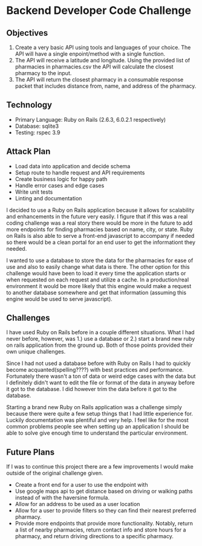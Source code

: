 # Backend Developer Code Challenge

## Objectives
1. Create a very basic API using tools and languages of your choice. The API will have a single enpoint/method with a single function.
2. The API will receive a latitude and longitude. Using the provided list of pharmacies in pharmacies.csv the API will calculate the closest pharmacy to the input.
3. The API will return the closest pharmacy in a consumable response packet that includes distance from, name, and address of the pharmacy.

## Technology
- Primary Language: Ruby on Rails (2.6.3, 6.0.2.1 respectively)
- Database: sqlite3
- Testing: rspec 3.9

## Attack Plan
- Load data into application and decide schema
- Setup route to handle request and API requirements
- Create business logic for happy path
- Handle error cases and edge cases
- Write unit tests
- Linting and documentation

I decided to use a Ruby on Rails application because it allows for scalability and enhancements in the future very easily. I figure that if this was a real coding challenge was a real story there would be more in the future to add more endpoints for finding pharmacies based on name, city, or state. Ruby on Rails is also able to serve a front-end javascript to accompany if needed so there would be a clean portal for an end user to get the informationt they needed.

I wanted to use a database to store the data for the pharmacies for ease of use and also to easily change what data is there. The other option for this challenge would have been to load it every time the application starts or when requested on each request and utilize a cache. In a production/real environment it would be more likely that this engine would make a request to another database somewhere and get that information (assuming this engine would be used to serve javascript).

## Challenges
I have used Ruby on Rails before in a couple different situations. What I had never before, however, was 1.) use a database or 2.) start a brand new ruby on rails application from the ground up. Both of those points provided their own unique challenges.

Since I had not used a database before with Ruby on Rails I had to quickly become acquanted(spelling????) with best practices and performance. Fortunately there wasn't a ton of data or weird edge cases with the data but I definitely didn't want to edit the file or format of the data in anyway before it got to the database. I did however trim the data before it got to the database.

Starting a brand new Ruby on Rails application was a challenge simply because there were quite a few setup things that I had little experience for. Luckily documentation was plentiful and very help. I feel like for the most common problems people see when setting up an application I should be able to solve give enough time to understand the particular environment.

## Future Plans
If I was to continue this project there are a few improvements I would make outside of the original challenge given.
- Create a front end for a user to use the endpoint with
- Use google maps api to get distance based on driving or walking paths instead of with the haversine formula.
- Allow for an address to be used as a user location
- Allow for a user to provide filters so they can find their nearest preferred pharmacy.
- Provide more endpoints that provide more functionality. Notably, return a list of nearby pharmacies, return contact info and store hours for a pharmacy, and return driving directions to a specific pharmacy.